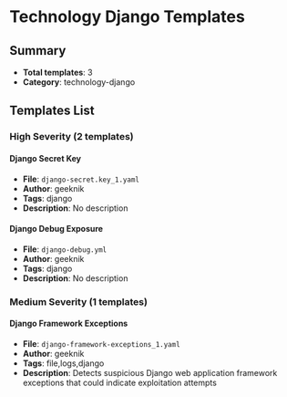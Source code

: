 # Technology Django Templates

## Summary
- **Total templates**: 3
- **Category**: technology-django

## Templates List

### High Severity (2 templates)

#### Django Secret Key
- **File**: `django-secret.key_1.yaml`
- **Author**: geeknik
- **Tags**: django
- **Description**: No description

#### Django Debug Exposure
- **File**: `django-debug.yml`
- **Author**: geeknik
- **Tags**: django
- **Description**: No description

### Medium Severity (1 templates)

#### Django Framework Exceptions
- **File**: `django-framework-exceptions_1.yaml`
- **Author**: geeknik
- **Tags**: file,logs,django
- **Description**: Detects suspicious Django web application framework exceptions that could indicate exploitation attempts

